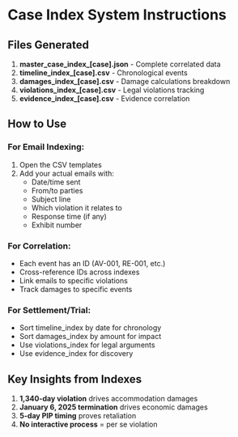 # Case Index System Instructions

## Files Generated

1. **master_case_index_[case].json** - Complete correlated data
2. **timeline_index_[case].csv** - Chronological events
3. **damages_index_[case].csv** - Damage calculations breakdown
4. **violations_index_[case].csv** - Legal violations tracking
5. **evidence_index_[case].csv** - Evidence correlation

## How to Use

### For Email Indexing:
1. Open the CSV templates
2. Add your actual emails with:
   - Date/time sent
   - From/to parties
   - Subject line
   - Which violation it relates to
   - Response time (if any)
   - Exhibit number

### For Correlation:
- Each event has an ID (AV-001, RE-001, etc.)
- Cross-reference IDs across indexes
- Link emails to specific violations
- Track damages to specific events

### For Settlement/Trial:
- Sort timeline_index by date for chronology
- Sort damages_index by amount for impact
- Use violations_index for legal arguments
- Use evidence_index for discovery

## Key Insights from Indexes

1. **1,340-day violation** drives accommodation damages
2. **January 6, 2025 termination** drives economic damages
3. **5-day PIP timing** proves retaliation
4. **No interactive process** = per se violation
